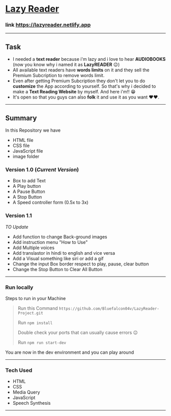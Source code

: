 
<a href= "https://lazyreader.netlify.app"> <h1> Lazy Reader </h1></a>


### link https://lazyreader.netlify.app
___


## Task
- I needed a **text reader** because i'm lazy and i love to hear **AUDIOBOOKS** (now you know why i named it as **LazyREADER** 😉)
- All available text readers have **words limits** on it and they sell the Premium Subcription to remove words limit. 
- Even after getting Premium Subcription they don't let you to do **customize** the App according to yourself. 
So that's why i decided to make a **Text Reading Website** by myself. And here i'm!! 😁
- It's open so that you guys can also **folk** it and use it as you want ❤❤.
___

## Summary 
In this Repository we have 
- HTML file
- CSS file
- JavaScript file
- image folder

### Version 1.0 (*Current Version*)
- Box to add Text 
- A Play button 
- A Pause Button
- A Stop Button
- A Speed controller form (0.5x to 3x)

### Version 1.1
*TO Update*
- Add function to change Back-ground images 
- Add instruction menu "How to Use"
- Add Multiple voices 
- Add translastor in hindi to english and vice versa 
- Add a Visual something like siri or add a gif
- Change the input Box border respect to play, pause, clear button 
- Change the Stop Button to Clear All Button
***

### Run locally
Steps to run in your Machine
> Run this Command `https://github.com/Bluefalcon04v/LazyReader-Project.git`
> 
> Run `npm install` 
> 
> Double check your ports that can usually cause errors 😉
> 
> Run `npm run start-dev`
>
You are now in the dev environment and you can play around

---

### Tech Used
- HTML
- CSS
- Media Query
- JavaScript
- Speech Synthesis 

***
